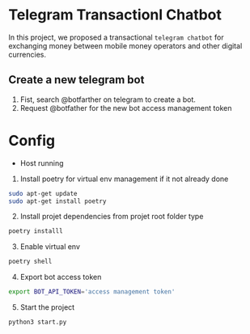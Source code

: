 # Telegram Transactionl Chatbot

In this project, we proposed a  transactional `telegram chatbot` for exchanging money between mobile money operators and other digital currencies.

## Create a new telegram bot
1. Fist, search @botfarther on telegram to create a bot.
2. Request @botfather for the new bot access management token

# Config

- Host running
1. Install poetry for virtual env management if it not already done
```bash
sudo apt-get update
sudo apt-get install poetry
```

2. Install projet dependencies
from projet root folder type
```bash
poetry installl
```

3. Enable virtual env
```bash
poetry shell
```

4. Export bot access token
```bash
export BOT_API_TOKEN='access management token'
```

5. Start the project
```bash
python3 start.py
```
 